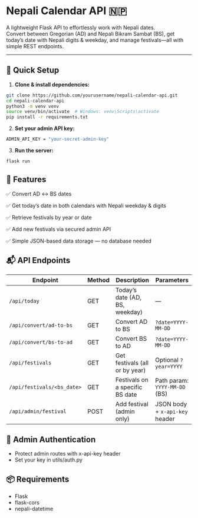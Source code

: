 # Nepali Calendar API 🇳🇵

A lightweight Flask API to effortlessly work with Nepali dates.  
Convert between Gregorian (AD) and Nepali Bikram Sambat (BS), get today’s date with Nepali digits & weekday, and manage festivals—all with simple REST endpoints.

---

## 🚀 Quick Setup

1. **Clone & install dependencies:**

```bash
git clone https://github.com/yourusername/nepali-calendar-api.git
cd nepali-calendar-api
python3 -m venv venv
source venv/bin/activate  # Windows: venv\Scripts\activate
pip install -r requirements.txt
```
2. **Set your admin API key:**
```bash
ADMIN_API_KEY = "your-secret-admin-key"
```

3. **Run the server:**
 ```bash
flask run
```

## 🌟 Features
✅ Convert AD ↔ BS dates

✅ Get today’s date in both calendars with Nepali weekday & digits

✅ Retrieve festivals by year or date

✅ Add new festivals via secured admin API

✅ Simple JSON-based data storage — no database needed


## 📬 API Endpoints

| Endpoint                  | Method | Description                  | Parameters                   |
|---------------------------|--------|------------------------------|------------------------------|
| `/api/today`              | GET    | Today’s date (AD, BS, weekday) | —                            |
| `/api/convert/ad-to-bs`   | GET    | Convert AD to BS              | `?date=YYYY-MM-DD`           |
| `/api/convert/bs-to-ad`   | GET    | Convert BS to AD              | `?date=YYYY-MM-DD`           |
| `/api/festivals`          | GET    | Get festivals (all or by year) | Optional `?year=YYYY`        |
| `/api/festivals/<bs_date>`| GET    | Festivals on a specific BS date | Path param: `YYYY-MM-DD` (BS) |
| `/api/admin/festival`     | POST   | Add festival (admin only)     | JSON body + `x-api-key` header |


## 🔐 Admin Authentication
- Protect admin routes with x-api-key header
- Set your key in utils/auth.py

## 📦 Requirements
- Flask
- flask-cors
- nepali-datetime
